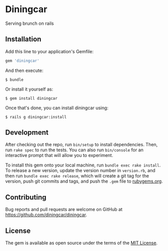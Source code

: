 # Diningcar

Serving brunch on rails

## Installation

Add this line to your application's Gemfile:

```ruby
gem 'diningcar'
```

And then execute:

    $ bundle

Or install it yourself as:

    $ gem install diningcar

Once that's done, you can install diningcar using:

    $ rails g diningcar:install

## Development

After checking out the repo, run `bin/setup` to install dependencies. Then, run `rake spec` to run the tests. You can also run `bin/console` for an interactive prompt that will allow you to experiment.

To install this gem onto your local machine, run `bundle exec rake install`. To release a new version, update the version number in `version.rb`, and then run `bundle exec rake release`, which will create a git tag for the version, push git commits and tags, and push the `.gem` file to [rubygems.org](https://rubygems.org).

## Contributing

Bug reports and pull requests are welcome on GitHub at https://github.com/diningcar/diningcar.


## License

The gem is available as open source under the terms of the [MIT License](http://opensource.org/licenses/MIT).

